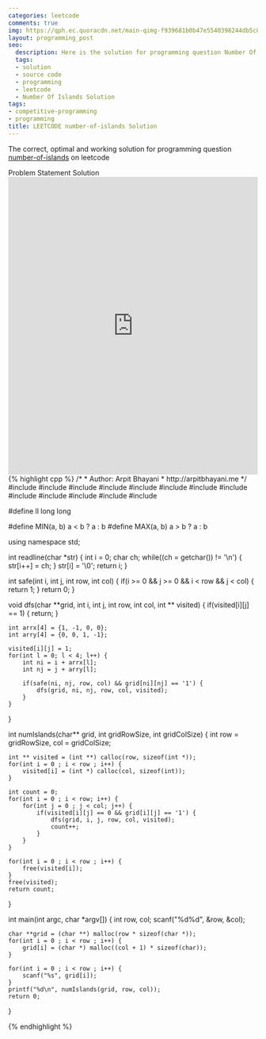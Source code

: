 ```yaml
---
categories: leetcode
comments: true
img: https://qph.ec.quoracdn.net/main-qimg-f939681b0b47e5540398244db5c8966f?convert_to_webp=true
layout: programming_post
seo:
  description: Here is the solution for programming question Number Of Islands on leetcode
  tags:
  - solution
  - source code
  - programming
  - leetcode
  - Number Of Islands Solution
tags:
- competitive-programming
- programming
title: LEETCODE number-of-islands Solution
---
```

The correct, optimal and working solution for programming question [number-of-islands](https://leetcode.com/problems/number-of-islands/) on leetcode

<div class="ui secondary pointing large menu">
  <a class="grey item" data-tab="problem-statement">
    Problem Statement
  </a>
  <a class="active item grey" data-tab="solution">
    Solution
  </a>
</div>
<div class="ui bottom attached tab" data-tab="problem-statement">
    <iframe src="https://leetcode.com/problems/number-of-islands/" width="100%" height="600px" style="overflow: scroll; border: none;"></iframe>
</div>
<div class="ui bottom attached active tab" data-tab="solution">
{% highlight cpp %}
/*
 *  Author: Arpit Bhayani
 *  http://arpitbhayani.me
 */
#include <cmath>
#include <cstdio>
#include <cstdlib>
#include <climits>
#include <deque>
#include <iostream>
#include <list>
#include <limits>
#include <map>
#include <queue>
#include <set>
#include <stack>
#include <vector>

#define ll long long

#define MIN(a, b) a < b ? a : b
#define MAX(a, b) a > b ? a : b

using namespace std;

int readline(char *str) {
    int i = 0;
    char ch;
    while((ch = getchar()) != '\n') {
        str[i++] = ch;
    }
    str[i] = '\0';
    return i;
}

int safe(int i, int j, int row, int col) {
    if(i >= 0 && j >= 0 && i < row && j < col) {
        return 1;
    }
    return 0;
}

void dfs(char **grid, int i, int j, int row, int col, int ** visited) {
    if(visited[i][j] == 1) {
        return;
    }

    int arrx[4] = {1, -1, 0, 0};
    int arry[4] = {0, 0, 1, -1};

    visited[i][j] = 1;
    for(int l = 0; l < 4; l++) {
        int ni = i + arrx[l];
        int nj = j + arry[l];

        if(safe(ni, nj, row, col) && grid[ni][nj] == '1') {
            dfs(grid, ni, nj, row, col, visited);
        }
    }
}

int numIslands(char** grid, int gridRowSize, int gridColSize) {
    int row = gridRowSize, col = gridColSize;

    int ** visited = (int **) calloc(row, sizeof(int *));
    for(int i = 0 ; i < row ; i++) {
        visited[i] = (int *) calloc(col, sizeof(int));
    }

    int count = 0;
    for(int i = 0 ; i < row; i++) {
        for(int j = 0 ; j < col; j++) {
            if(visited[i][j] == 0 && grid[i][j] == '1') {
                dfs(grid, i, j, row, col, visited);
                count++;
            }
        }
    }

    for(int i = 0 ; i < row ; i++) {
        free(visited[i]);
    }
    free(visited);
    return count;
}

int main(int argc, char *argv[]) {
    int row, col;
    scanf("%d%d", &row, &col);

    char **grid = (char **) malloc(row * sizeof(char *));
    for(int i = 0 ; i < row ; i++) {
        grid[i] = (char *) malloc((col + 1) * sizeof(char));
    }

    for(int i = 0 ; i < row ; i++) {
        scanf("%s", grid[i]);
    }
    printf("%d\n", numIslands(grid, row, col));
    return 0;
}

{% endhighlight %}
</div>

